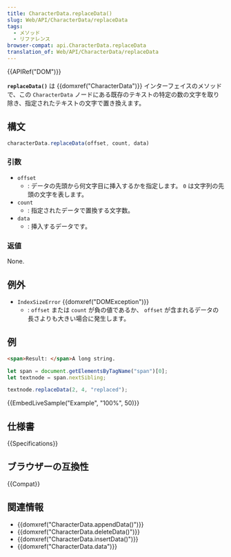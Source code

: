 ```yaml
---
title: CharacterData.replaceData()
slug: Web/API/CharacterData/replaceData
tags:
  - メソッド
  - リファレンス
browser-compat: api.CharacterData.replaceData
translation_of: Web/API/CharacterData/replaceData
---
```

{{APIRef("DOM")}}

**`replaceData()`** は {{domxref("CharacterData")}} インターフェイスのメソッドで、この `CharacterData` ノードにある既存のテキストの特定の数の文字を取り除き、指定されたテキストの文字で置き換えます。

## 構文

```js
characterData.replaceData(offset, count, data)
```

### 引数

- `offset`
  - : データの先頭から何文字目に挿入するかを指定します。
    `0` は文字列の先頭の文字を表します。
- `count`
  - : 指定されたデータで置換する文字数。
- `data`
  - : 挿入するデータです。

### 返値

None.

## 例外

- `IndexSizeError` {{domxref("DOMException")}}
  - : `offset` または `count` が負の値であるか、 `offset` が含まれるデータの長さよりも大きい場合に発生します。

## 例

```html
<span>Result: </span>A long string.
```

```js
let span = document.getElementsByTagName("span")[0];
let textnode = span.nextSibling;

textnode.replaceData(2, 4, "replaced");
```

{{EmbedLiveSample("Example", "100%", 50)}}

## 仕様書

{{Specifications}}

## ブラウザーの互換性

{{Compat}}

## 関連情報

- {{domxref("CharacterData.appendData()")}}
- {{domxref("CharacterData.deleteData()")}}
- {{domxref("CharacterData.insertData()")}}
- {{domxref("CharacterData.data")}}
